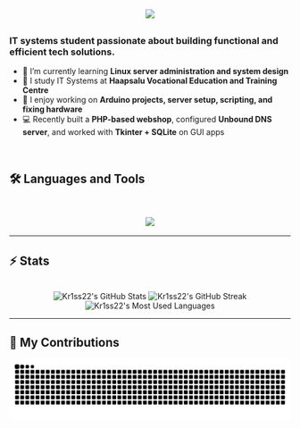 <h1 align="center">
  <img src="https://readme-typing-svg.herokuapp.com/?font=Inter&size=48&center=true&vCenter=true&width=500&height=70&color=4493F8&duration=4000&lines=Hi+There!+👋;+I'm+Kr1ss22!" />
</h1>

### IT systems student passionate about building functional and efficient tech solutions.

- 🌱 I’m currently learning **Linux server administration and system design**
- 🧠 I study IT Systems at **Haapsalu Vocational Education and Training Centre**
- 🔧 I enjoy working on **Arduino projects, server setup, scripting, and fixing hardware**
- 💻 Recently built a **PHP-based webshop**, configured **Unbound DNS server**, and worked with **Tkinter + SQLite** on GUI apps


<br>


## 🛠️ Languages and Tools

<br>

<p align="center">
  <img src="https://skillicons.dev/icons?i=html,python,php,godot,tkinter,mysql,bootstrap" />
</p>

<hr>

## ⚡️ Stats

<br>

<div align="center">
  <img width="390" src="https://github-readme-stats.vercel.app/api?username=Kr1ss22&theme=transparent&count_private=true&show_icons=true&rank_icon=github&locale=en" alt="Kr1ss22's GitHub Stats" />
  <img width="390" src="https://github-readme-streak-stats.herokuapp.com/?user=Kr1ss22&theme=transparent&count_private=true&border_radius=10&locale=en" alt="Kr1ss22's GitHub Streak" />
  <img width="325" src="https://github-readme-stats.vercel.app/api/top-langs?username=Kr1ss22&theme=transparent&layout=donut&hide=css&langs_count=8&border_radius=10&show_icons=true&locale=en" alt="Kr1ss22's Most Used Languages" />
</div>

<hr>

## 🐍 My Contributions

<div align="center">
  <picture>
    <source media="(prefers-color-scheme: dark)" srcset="https://raw.githubusercontent.com/Kr1ss22/Kr1ss22/output/github-contribution-grid-snake-dark.svg" />
    <source media="(prefers-color-scheme: light)" srcset="https://raw.githubusercontent.com/Kr1ss22/Kr1ss22/output/github-contribution-grid-snake.svg" />
    <img alt="github-snake" src="https://raw.githubusercontent.com/Kr1ss22/Kr1ss22/output/github-contribution-grid-snake.svg" />
  </picture>
</div>
